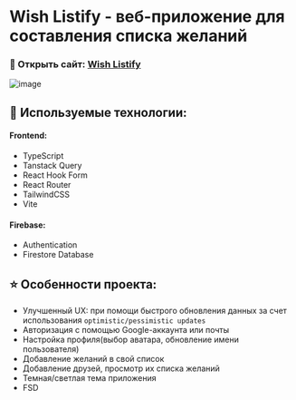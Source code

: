 # Wish Listify - веб-приложение для составления списка желаний

### :pushpin: Открыть сайт: [Wish Listify](https://wish-listify.vercel.app/)

![image](https://github.com/user-attachments/assets/16877b9a-8f4b-4abe-8b64-865a8dc43ce0)


## :wrench: Используемые технологии:

#### Frontend:
- TypeScript
- Tanstack Query
- React Hook Form
- React Router
- TailwindCSS
- Vite

#### Firebase:
- Authentication
- Firestore Database

## :star: Особенности проекта:
- Улучшенный UX: при помощи быстрого обновления данных за счет использования `optimistic/pessimistic updates` 
- Авторизация с помощью Google-аккаунта или почты
- Настройка профиля(выбор аватара, обновление имени пользователя)
- Добавление желаний в свой список
- Добавление друзей, просмотр их списка желаний
- Темная/светлая тема приложения
- FSD
  
